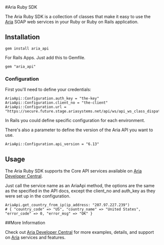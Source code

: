 #Aria Ruby SDK

The Aria Ruby SDK is a collection of classes that make it easy to use the [Aria](http://www.ariasystems.com/) SOAP web services in your Ruby or Ruby on Rails application.

## Installation

    gem install aria_api

For Rails Apps. Just add this to Gemfile.

    gem "aria_api"

### Configuration

First you'll need to define your credentials:

    AriaApi::Configuration.auth_key = "the-key"
    AriaApi::Configuration.client_no = "the-client"
    AriaApi::Configuration.url = "https://secure.future.stage.ariasystems.net/api/ws/api_ws_class_dispatcher.php"

In Rails you could define specific configuration for each environment.

There's also a parameter to define the version of the Aria API you want to use.

    AriaApi::Configuration.api_version = "6.13"

## Usage

The Aria Ruby SDK supports the Core API services available on [Aria Developer Central](http://developer.ariasystems.net).

Just call the service name as an AriaApi method, the options are the same as the specified in the API docs, except the client_no and auth_key as they were set up in the configuration.

    AriaApi.get_country_from_ip(ip_address: "207.97.227.239")
    # { "country_code" => "US", "country_name" => "United States", "error_code" => 0, "error_msg" => "OK" }

##More Information

Check out [Aria Developer Central](http://developer.ariasystems.net) for more examples, details, and support on [Aria](http://www.ariasystems.com/) services and features.

